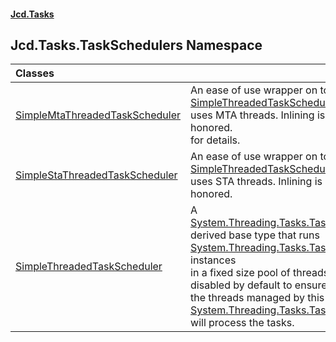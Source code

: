 #### [Jcd.Tasks](index.md 'index')

## Jcd.Tasks.TaskSchedulers Namespace

| Classes | |
| :--- | :--- |
| [SimpleMtaThreadedTaskScheduler](Jcd.Tasks.TaskSchedulers.SimpleMtaThreadedTaskScheduler.md 'Jcd.Tasks.TaskSchedulers.SimpleMtaThreadedTaskScheduler') | An ease of use wrapper on top of [SimpleThreadedTaskScheduler](Jcd.Tasks.TaskSchedulers.SimpleThreadedTaskScheduler.md 'Jcd.Tasks.TaskSchedulers.SimpleThreadedTaskScheduler') that uses MTA threads. Inlining is not honored.<br/>for details. |
| [SimpleStaThreadedTaskScheduler](Jcd.Tasks.TaskSchedulers.SimpleStaThreadedTaskScheduler.md 'Jcd.Tasks.TaskSchedulers.SimpleStaThreadedTaskScheduler') | An ease of use wrapper on top of [SimpleThreadedTaskScheduler](Jcd.Tasks.TaskSchedulers.SimpleThreadedTaskScheduler.md 'Jcd.Tasks.TaskSchedulers.SimpleThreadedTaskScheduler') that uses STA threads. Inlining is not honored. |
| [SimpleThreadedTaskScheduler](Jcd.Tasks.TaskSchedulers.SimpleThreadedTaskScheduler.md 'Jcd.Tasks.TaskSchedulers.SimpleThreadedTaskScheduler') | A [System.Threading.Tasks.TaskScheduler](https://docs.microsoft.com/en-us/dotnet/api/System.Threading.Tasks.TaskScheduler 'System.Threading.Tasks.TaskScheduler') derived base type that runs [System.Threading.Tasks.Task](https://docs.microsoft.com/en-us/dotnet/api/System.Threading.Tasks.Task 'System.Threading.Tasks.Task') instances<br/>in a fixed size pool of threads. Inlining is disabled by default to ensure only<br/>the threads managed by this [System.Threading.Tasks.TaskScheduler](https://docs.microsoft.com/en-us/dotnet/api/System.Threading.Tasks.TaskScheduler 'System.Threading.Tasks.TaskScheduler') will process the tasks. |
